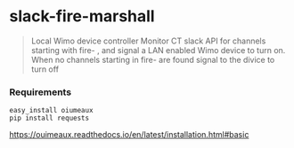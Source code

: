 slack-fire-marshall
====================

> Local Wimo device controller
Monitor CT slack API for channels starting with fire- , and signal a LAN enabled Wimo device to turn on. When no channels starting in fire- are found
signal to the divice to turn off

### Requirements
```
easy_install oiumeaux
pip install requests
```

https://ouimeaux.readthedocs.io/en/latest/installation.html#basic
